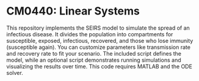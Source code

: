 # CM0440: Linear Systems

This repository implements the SEIRS model to simulate the spread of an infectious disease. It divides the population into compartments for susceptible, exposed, infectious, recovered, and those who lose immunity (susceptible again). You can customize parameters like transmission rate and recovery rate to fit your scenario. The included script defines the model, while an optional script demonstrates running simulations and visualizing the results over time. This code requires MATLAB and the ODE solver.
